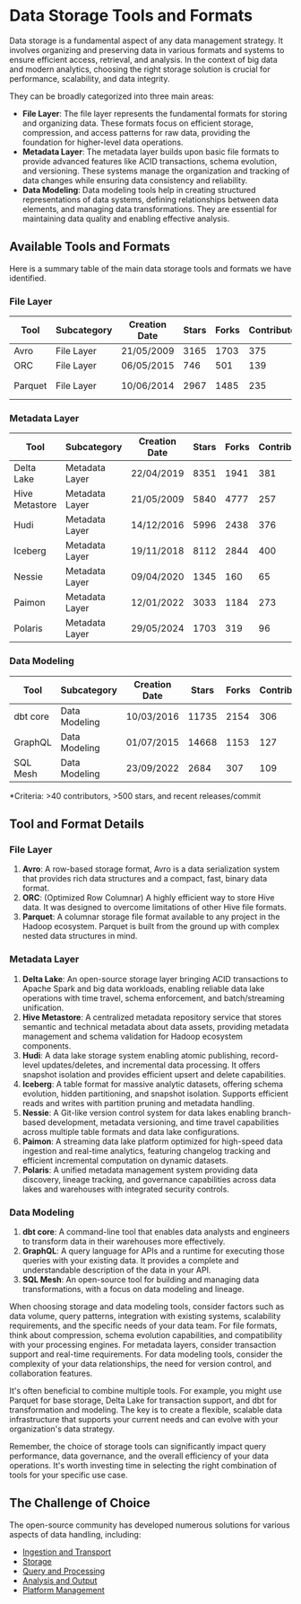 # Data Storage Tools and Formats

Data storage is a fundamental aspect of any data management strategy. It involves organizing and preserving data in various formats and systems to ensure efficient access, retrieval, and analysis. In the context of big data and modern analytics, choosing the right storage solution is crucial for performance, scalability, and data integrity.

They can be broadly categorized into three main areas:
- **File Layer**: The file layer represents the fundamental formats for storing and organizing data. These formats focus on efficient storage, compression, and access patterns for raw data, providing the foundation for higher-level data operations.
- **Metadata Layer**: The metadata layer builds upon basic file formats to provide advanced features like ACID transactions, schema evolution, and versioning. These systems manage the organization and tracking of data changes while ensuring data consistency and reliability.
- **Data Modeling**: Data modeling tools help in creating structured representations of data systems, defining relationships between data elements, and managing data transformations. They are essential for maintaining data quality and enabling effective analysis.

## Available Tools and Formats

Here is a summary table of the main data storage tools and formats we have identified.

### File Layer

| Tool | Subcategory | Creation Date | Stars | Forks | Contributors | Last Release | Latest Commit | Meets Criteria* | Link |
|---|---|---|---|---|---|---|---|---|---|
| Avro | File Layer | 21/05/2009 | 3165 | 1703 | 375 | 05/08/2024 | 22/10/2025 | Yes | https://github.com/apache/avro |
| ORC | File Layer | 06/05/2015 | 746 | 501 | 139 | 01/10/2025 | 22/10/2025 | Yes | https://github.com/apache/orc |
| Parquet | File Layer | 10/06/2014 | 2967 | 1485 | 235 | 03/09/2025 | 22/10/2025 | Yes | https://github.com/apache/parquet-mr |

### Metadata Layer

| Tool | Subcategory | Creation Date | Stars | Forks | Contributors | Last Release | Latest Commit | Meets Criteria* | Link |
|---|---|---|---|---|---|---|---|---|---|
| Delta Lake | Metadata Layer | 22/04/2019 | 8351 | 1941 | 381 | 09/06/2025 | 22/10/2025 | Yes | https://github.com/delta-io/delta |
| Hive Metastore | Metadata Layer | 21/05/2009 | 5840 | 4777 | 257 | N/A | 22/10/2025 | Yes | https://github.com/apache/hive |
| Hudi | Metadata Layer | 14/12/2016 | 5996 | 2438 | 376 | 02/05/2025 | 22/10/2025 | Yes | https://github.com/apache/hudi |
| Iceberg | Metadata Layer | 19/11/2018 | 8112 | 2844 | 400 | 11/09/2025 | 22/10/2025 | Yes | https://github.com/apache/iceberg |
| Nessie | Metadata Layer | 09/04/2020 | 1345 | 160 | 65 | 16/10/2025 | 22/10/2025 | Yes | https://github.com/projectnessie/nessie |
| Paimon | Metadata Layer | 12/01/2022 | 3033 | 1184 | 273 | N/A | 22/10/2025 | Yes | https://github.com/apache/paimon |
| Polaris | Metadata Layer | 29/05/2024 | 1703 | 319 | 96 | 19/09/2025 | 22/10/2025 | Yes | https://github.com/apache/polaris |

### Data Modeling

| Tool | Subcategory | Creation Date | Stars | Forks | Contributors | Last Release | Latest Commit | Meets Criteria* | Link |
|---|---|---|---|---|---|---|---|---|---|
| dbt core | Data Modeling | 10/03/2016 | 11735 | 2154 | 306 | 07/10/2025 | 22/10/2025 | Yes | https://github.com/dbt-labs/dbt-core |
| GraphQL | Data Modeling | 01/07/2015 | 14668 | 1153 | 127 | 04/09/2025 | 02/10/2025 | Yes | https://github.com/graphql/graphql-spec |
| SQL Mesh | Data Modeling | 23/09/2022 | 2684 | 307 | 109 | 16/10/2025 | 22/10/2025 | Yes | https://github.com/TobikoData/sqlmesh |

*Criteria: >40 contributors, >500 stars, and recent releases/commit

## Tool and Format Details

### File Layer

1. **Avro**: A row-based storage format, Avro is a data serialization system that provides rich data structures and a compact, fast, binary data format.
2. **ORC**: (Optimized Row Columnar) A highly efficient way to store Hive data. It was designed to overcome limitations of other Hive file formats.
3. **Parquet**: A columnar storage file format available to any project in the Hadoop ecosystem. Parquet is built from the ground up with complex nested data structures in mind.

### Metadata Layer

1. **Delta Lake**: An open-source storage layer bringing ACID transactions to Apache Spark and big data workloads, enabling reliable data lake operations with time travel, schema enforcement, and batch/streaming unification.
2. **Hive Metastore**: A centralized metadata repository service that stores semantic and technical metadata about data assets, providing metadata management and schema validation for Hadoop ecosystem components.
3. **Hudi**: A data lake storage system enabling atomic publishing, record-level updates/deletes, and incremental data processing. It offers snapshot isolation and provides efficient upsert and delete capabilities.
4. **Iceberg**: A table format for massive analytic datasets, offering schema evolution, hidden partitioning, and snapshot isolation. Supports efficient reads and writes with partition pruning and metadata handling.
5. **Nessie**: A Git-like version control system for data lakes enabling branch-based development, metadata versioning, and time travel capabilities across multiple table formats and data lake configurations.
6. **Paimon**: A streaming data lake platform optimized for high-speed data ingestion and real-time analytics, featuring changelog tracking and efficient incremental computation on dynamic datasets.
7. **Polaris**: A unified metadata management system providing data discovery, lineage tracking, and governance capabilities across data lakes and warehouses with integrated security controls.

### Data Modeling

1. **dbt core**: A command-line tool that enables data analysts and engineers to transform data in their warehouses more effectively.
2. **GraphQL**: A query language for APIs and a runtime for executing those queries with your existing data. It provides a complete and understandable description of the data in your API.
3. **SQL Mesh**: An open-source tool for building and managing data transformations, with a focus on data modeling and lineage.

When choosing storage and data modeling tools, consider factors such as data volume, query patterns, integration with existing systems, scalability requirements, and the specific needs of your data team. For file formats, think about compression, schema evolution capabilities, and compatibility with your processing engines. For metadata layers, consider transaction support and real-time requirements. For data modeling tools, consider the complexity of your data relationships, the need for version control, and collaboration features.

It's often beneficial to combine multiple tools. For example, you might use Parquet for base storage, Delta Lake for transaction support, and dbt for transformation and modeling. The key is to create a flexible, scalable data infrastructure that supports your current needs and can evolve with your organization's data strategy.

Remember, the choice of storage tools can significantly impact query performance, data governance, and the overall efficiency of your data operations. It's worth investing time in selecting the right combination of tools for your specific use case.

## The Challenge of Choice
The open-source community has developed numerous solutions for various aspects of data handling, including:
- [Ingestion and Transport](01.ingestion_and_transport.md)
- [Storage](02.storage.md)
- [Query and Processing](03.query_and_processing.md)
- [Analysis and Output](04.analysis_and_output.md)
- [Platform Management](05.platform_management.md)